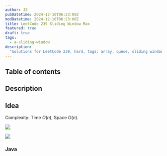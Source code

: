 ```yaml
---
author: JZ
pubDatetime: 2024-12-10T06:23:00Z
modDatetime: 2024-12-10T06:23:00Z
title: LeetCode 239 Sliding Window Max
featured: true
draft: true
tags:
  - a-sliding-window
description:
  "Solutions for LeetCode 239, hard, tags: array, queue, sliding window, heap, monotonic queue."
---
```


## Table of contents

## Description

## Idea

Complexity: Time $O(n)$, Space $O(n)$.

![](https://drive.google.com/thumbnail?id=1U4eZNZz0Z8LEai5qAK8XJuRK6QsboOZt&sz=w1000)

![](https://drive.google.com/uc?export=view&id=1U4eZNZz0Z8LEai5qAK8XJuRK6QsboOZt&sz=w1000)
<!-- slower -->

### Java
